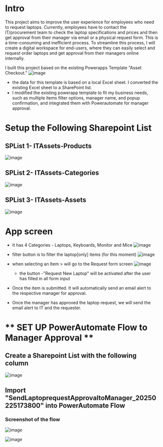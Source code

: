 # Intro 
This project aims to improve the user experience for employees who need to request laptops. Currently, employees have to contact the IT/procurement team to check the laptop specifications and prices and then get approval from their manager via email or a physical request form. This is a time-consuming and inefficient process. To streamline this process, I will create a digital workspace for end-users, where they can easily select and request order laptops and get approval from their managers online internally.


I built this project based on the existing Powerapps Template "Asset Checkout."
![image](https://github.com/SGA-JS/IT-Assets-Order-apps/assets/73696641/3b2cca6a-2a03-427c-932e-c2c32ef0f902)
- the data for this template is based on a local Excel sheet. I converted the existing Excel sheet to a SharePoint list.
- I modified the existing powerapp template to fit my business needs, such as multiple items filter options, manager name, and popup confirmation, and integrated them
with Powerautomate for manager approval.


# Setup the Following Sharepoint List

## SPList 1- ITAssets-Products
![image](https://github.com/SGA-JS/IT-Assets-Order-apps/assets/73696641/c063c115-f6b4-4e69-a675-a0ce50d1099a)

## SPList 2- ITAssets-Categories
![image](https://github.com/SGA-JS/IT-Assets-Order-apps/assets/73696641/b6cec334-3aa0-4a96-b455-dae70eed7dfa)

## SPList 3- ITAssets-Assets
![image](https://github.com/SGA-JS/IT-Assets-Order-apps/assets/73696641/f9a17f35-6ae2-4623-8030-edab7c0a62a1)


# App screen

- It has 4 Categories - Laptops, Keyboards, Monitor and Mice
![image](https://github.com/SGA-JS/IT-Assets-Order-apps/assets/73696641/9528d8f2-9ae4-4ad6-9fb2-9a28c59319ec)

- filter button is to filter the laptop[only] items (for this moment)
![image](https://github.com/SGA-JS/IT-Assets-Order-apps/assets/73696641/e4468ade-d069-4dba-81ca-58d0cec59c5d)


- when selecting an Item > will go to the Request form screen
  ![image](https://github.com/SGA-JS/IT-Assets-Order-apps/assets/73696641/32279c75-05cf-43cd-a2c7-f3f75af9dd28)
  - the button -"Request New Laptop" will be activated after the user has filled in all form input

- Once the item is submitted. It will automatically send an email alert to the respective manager for approval.
- Once the manager has approved the laptop request, we will send the email alert to IT and the requester.



# ** SET UP PowerAutomate Flow to Manager Approval **

## Create a Sharepoint List with the following column
![image](https://github.com/user-attachments/assets/26622fd6-21b4-4a51-8f35-352231634e97)

## Import "SendLaptoprequestApprovaltoManager_20250225173800" into PowerAutomate Flow
### Screenshot of the flow
![image](https://github.com/user-attachments/assets/ad473a9f-5f5d-4ea9-bd24-786339350a6e)

![image](https://github.com/user-attachments/assets/7bff1754-d979-417c-9366-f3a35f76db28)

